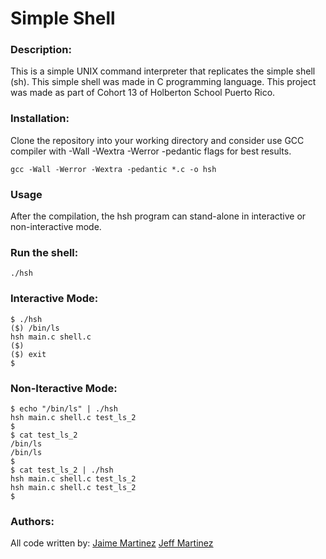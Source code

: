 # Simple Shell

### Description:

This is a simple UNIX command interpreter that replicates the simple shell (sh). This simple shell was made in C programming language.
This project was made as part of Cohort 13 of Holberton School Puerto Rico.

### Installation:

Clone the repository into your working directory and consider use GCC compiler with -Wall -Wextra -Werror -pedantic flags for best results.
	
	gcc -Wall -Werror -Wextra -pedantic *.c -o hsh

### Usage

After the compilation, the hsh program can stand-alone in interactive or non-interactive mode.

### Run the shell:

	./hsh

### Interactive Mode:

	$ ./hsh
	($) /bin/ls
	hsh main.c shell.c
	($)
	($) exit
	$

### Non-Iteractive Mode:

	$ echo "/bin/ls" | ./hsh
	hsh main.c shell.c test_ls_2
	$
	$ cat test_ls_2
	/bin/ls
	/bin/ls
	$
	$ cat test_ls_2 | ./hsh
	hsh main.c shell.c test_ls_2
	hsh main.c shell.c test_ls_2
	$

### Authors:

All code written by:
 [Jaime Martinez](https://github.com/jemn21819)
 [Jeff Martinez](https://github.com/Jeff-28)

